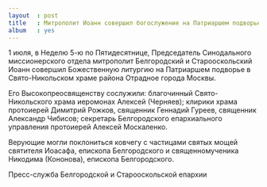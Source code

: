 ```yaml
---
layout  : post
title   : Митрополит Иоанн совершил богослужение на Патриаршем подворье в Москве
album   : yes
---
```

1 июля, в Неделю 5-ю по Пятидесятнице, Председатель Синодального миссионерского отдела митрополит Белгородский и Старооскольский Иоанн совершил Божественную литургию на Патриаршем подворье в Свято-Никольском храме района Отрадное города Москвы.

Его Высокопреосвященству сослужили: благочинный Свято-Никольского храма иеромонах Алексей (Черняев); клирики храма протоиерей Димитрий Рожков, священник Геннадий Гуреев, священник Александр Чибисов; секретарь Белгородского епархиального управления протоиерей Алексей Москаленко.

Верующие могли поклониться ковчегу с частицами святых мощей святителя Иоасафа, епископа Белгородского и священномученика Никодима (Кононова), епископа Белгородского. 

Пресс-служба Белгородской и Старооскольской епархии
